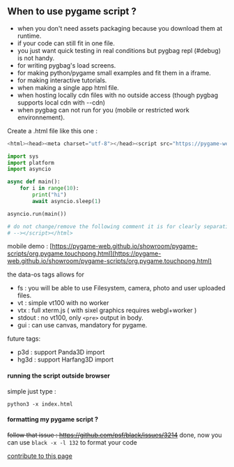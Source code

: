 ## When to use pygame script ?

 - when you don't need assets packaging because you download them at runtime.
 - if your code can still fit in one file.
 - you just want quick testing in real conditions but pygbag repl (#debug) is not handy.
 - for writing pygbag's load screens.
 - for making python/pygame small examples and fit them in a iframe.
 - for making interactive tutorials.
 - when making a single app html file.
 - when hosting locally cdn files with no outside access (though pygbag supports local cdn with --cdn)
 - when pygbag can not run for you (mobile or restricted work environnement).

Create a .html file like this one :
```py
<html><head><meta charset="utf-8"></head><script src="https://pygame-web.github.io/archives/0.7/pythons.js" type=module id="site" data-os="fs,vtx,gui" async defer>#<!--

import sys
import platform
import asyncio

async def main():
    for i in range(10):
        print("hi")
        await asyncio.sleep(1)

asyncio.run(main())

# do not change/remove the following comment it is for clearly separating python code from html body
# --></script></html>
```

mobile demo : [https://pygame-web.github.io/showroom/pygame-scripts/org.pygame.touchpong.html](https://pygame-web.github.io/showroom/pygame-scripts/org.pygame.touchpong.html)


the data-os tags allows for 
  - fs : you will be able to use Filesystem, camera, photo and user uploaded files.
  - vt : simple vt100 with no worker
  - vtx : full xterm.js ( with sixel graphics requires webgl+worker )
  - stdout : no vt100, only `<pre>` output in body.
  - gui : can use canvas, mandatory for pygame.
  
 future tags:
  - p3d : support Panda3D import
  - hg3d : support Harfang3D import


#### running the script outside browser
simple just type :
```
python3 -x index.html
```

#### formatting my pygame script ?
~~follow that issue : https://github.com/psf/black/issues/3214~~
done, now you can use `black -x -l 132` to format your code

[contribute to this page](https://github.com/pygame-web/pygame-web.github.io/edit/main/wiki/pygame-script/README.md)
